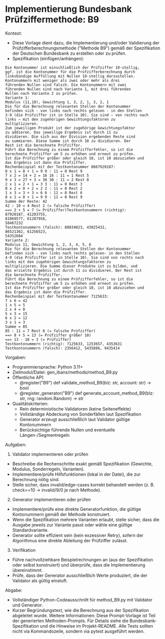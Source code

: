 # Implementierung Bundesbank Prüfziffermethode: B9

Kontext:
- Diese Vorlage dient dazu, die Implementierung und/oder Validierung der Prüfzifferberechnungsmethode ("Methode B9") gemäß der Spezifikation der Deutschen Bundesbank zu erstellen oder zu prüfen.
- Spezifikation (einfügen/anhängen):

```Text
Die Kontonummer ist einschließlich der Prüfziffer 10-stellig,
ggf. ist die Kontonummer für die Prüfzifferberechnung durch
linksbündige Auffüllung mit Nullen 10-stellig darzustellen.
Kontonummern mit weniger als zwei oder mehr als drei
führenden Nullen sind falsch. Die Kontonummern mit zwei
führenden Nullen sind nach Variante 1, mit drei führenden
Nullen nach Variante 2 zu prüfen.
Variante 1:
Modulus (11,10), Gewichtung 1, 3, 2, 1, 3, 2, 1
Die für die Berechnung relevanten Stellen der Kontonummer
befinden sich - von links nach rechts gelesen - in den Stellen
3-9 (die Prüfziffer ist in Stelle 10). Sie sind – von rechts nach
links – mit den zugehörigen Gewichtungsfaktoren zu
multiplizieren.
Zum jeweiligen Produkt ist der zugehörige Gewichtungsfaktor
zu addieren. Das jeweilige Ergebnis ist durch 11 zu
dividieren. Die sich aus der Division ergebenden Reste sind
zu summieren. Diese Summe ist durch 10 zu dividieren. Der
Rest ist die berechnete Prüfziffer.
Führt die Berechnung zu einem Prüfzifferfehler, so ist die
berechnete Prüfziffer um 5 zu erhöhen und erneut zu prüfen.
Ist die Prüfziffer größer oder gleich 10, ist 10 abzuziehen und
das Ergebnis ist dann die Prüfziffer.
Rechenbeispiel mit der Testkontonummer 0087920187:
8 x 1 = 8 + 1 = 9 9 : 11 = 0 Rest 9
7 x 2 = 14 + 2 = 16 16 : 11 = 1 Rest 5
9 x 3 = 27 + 3 = 30 30 : 11 = 2 Rest 8
2 x 1 = 2 + 1 = 3 3 : 11 = 0 Rest 3
0 x 2 = 0 + 2 = 2 2 : 11 = 0 Rest 2
1 x 3 = 3 + 3 = 6 6 : 11 = 0 Rest 6
8 x 1 = 8 + 1 = 9 9 : 11 = 0 Rest 9
Summe der Reste: 42
42 : 10 = 4 Rest 2 (= falsche Prüfziffer)
==> 2 + 5 = 7 (= Prüfziffer)Testkontonummern (richtig):
87920187, 41203755,
81069577, 61287958,
58467232
Testkontonummern (falsch): 88034023, 43025432,
86521362, 61256523,
54352684
Variante 2:
Modulus 11, Gewichtung 1, 2, 3, 4, 5, 6
Die für die Berechnung relevanten Stellen der Kontonummer
befinden sich - von links nach rechts gelesen- in den Stellen
4-9 (die Prüfziffer ist in Stelle 10). Sie sind von rechts nach
links mit den zugehörigen Gewichtungsfaktoren zu
multiplizieren. Die Summe dieser Produkte ist zu bilden, und
das erzielte Ergebnis ist durch 11 zu dividieren. Der Rest ist
die berechnete Prüfziffer.
Führt die Berechnung zu einem Prüfzifferfehler, so ist die
berechnete Prüfziffer um 5 zu erhöhen und erneut zu prüfen.
Ist die Prüfziffer größer oder gleich 10, ist 10 abzuziehen und
das Ergebnis ist dann die Prüfziffer.
Rechenbeispiel mit der Testkontonummer 7125633:
7 x 6 = 42
1 x 5 = 5
2 x 4 = 8
5 x 3 = 15
6 x 2 = 12
3 x 1 = 3
Summe = 85
85 : 11 = 7 Rest 8 (= falsche Prüfziffer)
==> 8 + 5 = 13 (= Prüfziffer größer 10)
==> 13 - 10 = 3 (= Prüfziffer)
Testkontonummern (richtig): 7125633, 1253657, 4353631
Testkontonummern (falsch): 2356412, 5435886, 9435414
```

Vorgaben:
- Programmiersprache: Python 3.11+
- Zielmodul/Datei: gen_ibans/methods/method_B9.py
- Öffentliche API:
  - @register("B9") def validate_method_B9(blz: str, account: str) -> bool
  - @register_generator("B9") def generate_account_method_B9(blz: str, rng: random.Random) -> str
- Qualitätskriterien:
  - Rein deterministische Validatoren (keine Seiteneffekte)
  - Vollständige Abdeckung von Sonderfällen laut Spezifikation
  - Generator erzeugt ausschließlich laut Validator gültige Kontonummern
  - Berücksichtige führende Nullen und eventuelle Längen-/Segmentregeln

Aufgaben:
1) Validator implementieren oder prüfen
- Beschreibe die Rechenschritte exakt gemäß Spezifikation (Gewichte, Modulus, Sonderregeln, Varianten).
- Implementiere/prüfe Hilfsfunktionen (lokal in der Datei), die zur Berechnung nötig sind.
- Stelle sicher, dass invalid/edge-cases korrekt behandelt werden (z. B. check==10 -> invalid/9/0 je nach Methode).

2) Generator implementieren oder prüfen
- Implementiere/prüfe eine direkte Generatorfunktion, die gültige Kontonummern gemäß der Methode konstruiert.
- Wenn die Spezifikation mehrere Varianten erlaubt, stelle sicher, dass die Ausgabe jeweils zur Variante passt oder wähle eine gültige Standardvariante.
- Generator sollte effizient sein (kein exzessiver Retry), sofern der Algorithmus eine direkte Ableitung der Prüfziffer zulässt.

3) Verifikation
- Führe nachvollziehbare Beispielrechnungen an (aus der Spezifikation oder selbst konstruiert) und überprüfe, dass die Implementierung übereinstimmt.
- Prüfe, dass der Generator ausschließlich Werte produziert, die der Validator als gültig einstuft.

Abgabe:
- Vollständiger Python-Codeausschnitt für method_B9.py mit Validator und Generator.
- Kurzer Begründungstext, wie die Berechnung aus der Spezifikation abgeleitet wurde.
Weitere Informationen: Diese Prompt-Vorlage ist Teil der generierten Methoden-Prompts. Für Details siehe die Bundesbank-Spezifikation und die Hinweise im Projekt-README.
Alle Tests sollten nicht via Kommandozeile, sondern via pytest ausgeführt werden.
